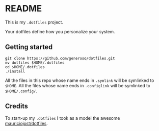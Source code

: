 # README

This is my `.dotfiles` project.

Your dotfiles define how you personalize your system.


## Getting started

```
git clone https://github.com/generoso/dotfiles.git
mv dotfiles $HOME/.dotfiles
cd $HOME/.dotfiles
./install
```

All the files in this repo whose name ends in `.symlink` will be symlinked to `$HOME`. 
All the files whose name ends in `.configlink` will be symlinked to `$HOME/.config/`.

## Credits

To start-up my `.dotfiles` I took as a model the awesome [mauriciojost/dotfiles](https://github.com/mauriciojost/dotfiles).

